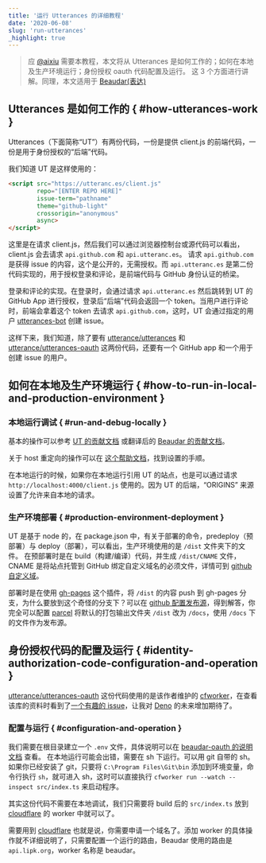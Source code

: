 ```yaml
---
title: '运行 Utterances 的详细教程'
date: '2020-06-08'
slug: 'run-utterances'
_highlight: true
---
```


> 应 [@aixiu](https://github.com/aixiu) 需要本教程，本文将从 Utterances 是如何工作的；如何在本地及生产环境运行；身份授权 oauth 代码配置及运行。
> 这 3 个方面进行讲解。同理，本文适用于 [Beaudar(表达)](http://beaudar.lipk.org)

## Utterances 是如何工作的 { #how-utterances-work }

Utterances（下面简称“UT”）有两份代码，一份是提供 client.js 的前端代码，一份是用于身份授权的“后端”代码。

我们知道 UT 是这样使用的：

```html
<script src="https://utteranc.es/client.js"
        repo="[ENTER REPO HERE]"
        issue-term="pathname"
        theme="github-light"
        crossorigin="anonymous"
        async>
</script>
```

这里是在请求 client.js，然后我们可以通过浏览器控制台或源代码可以看出，client.js 会去请求 `api.github.com` 和 `api.utteranc.es`。
请求 `api.github.com` 是获得 issue 的内容，这个是公开的，无需授权。而 `api.utteranc.es` 是第二份代码实现的，用于授权登录和评论，是前端代码与 GitHub 身份认证的桥梁。

登录和评论的实现。在登录时，会通过请求 `api.utteranc.es` 然后跳转到 UT 的 GitHub App 进行授权，登录后“后端”代码会返回一个 token。当用户进行评论时，前端会拿着这个 token 去请求 `api.github.com`，这时，UT 会通过指定的用户 [utterances-bot](https://github.com/utterances-bot) 创建 issue。

这样下来，我们知道，除了要有 [utterance/utterances](https://github.com/utterance/utterances) 和 [utterance/utterances-oauth](https://github.com/utterance/utterances-oauth) 这两份代码，还要有一个 GitHub app 和一个用于创建 issue 的用户。

## 如何在本地及生产环境运行 { #how-to-run-in-local-and-production-environment }

### 本地运行调试 { #run-and-debug-locally }

基本的操作可以参考 [UT 的贡献文档](https://github.com/utterance/utterances/blob/master/CONTRIBUTING.md) 或翻译后的 [Beaudar 的贡献文档](https://github.com/beaudar/beaudar/blob/master/CONTRIBUTING.MD)。

关于 host 重定向的操作可以在 [这个帮助文档](https://lipk.org/blog/2020/06/08/beauder-qa/)，找到设置的手顺。

在本地运行的时候，如果你在本地运行引用 UT 的站点，也是可以通过请求 `http://localhost:4000/client.js` 使用的。因为 UT 的后端，“ORIGINS” 来源设置了允许来自本地的请求。

### 生产环境部署 { #production-environment-deployment }

UT 是基于 node 的，在 package.json 中，有关于部署的命令，predeploy（预部署）与 deploy（部署），可以看出，生产环境使用的是 `/dist` 文件夹下的文件。
在预部署时是在 build（构建/编译）代码，并生成 `/dist/CNAME` 文件，CNAME 是将站点托管到 GitHub 绑定自定义域名的必须文件，详情可到 [github 自定义域](https://help.github.com/cn/github/working-with-github-pages/configuring-a-custom-domain-for-your-github-pages-site)。

部署时是在使用 [gh-pages](https://www.npmjs.com/package/gh-pages) 这个插件，将 `/dist` 的内容 push 到 gh-pages 分支，为什么要放到这个奇怪的分支下？可以在 [github 配置发布源](https://help.github.com/cn/github/working-with-github-pages/configuring-a-publishing-source-for-your-github-pages-site)，得到解答，你完全可以配置 [parcel](https://parceljs.org/) 将默认的打包输出文件夹 `/dist` 改为 `/docs`，使用 `/docs` 下的文件作为发布源。

## 身份授权代码的配置及运行 { #identity-authorization-code-configuration-and-operation }

[utterance/utterances-oauth](https://github.com/utterance/utterances-oauth) 这份代码使用的是该作者维护的 [cfworker](https://github.com/cfworker/cfworker)，在查看该库的资料时看到了[一个有趣的 issue](https://github.com/cfworker/cfworker/issues/31)，让我对 [Deno](https://deno.land/) 的未来增加期待了。

### 配置与运行 { #configuration-and-operation }

我们需要在根目录建立一个 `.env` 文件，具体说明可以在 [beaudar-oauth 的说明文档](https://github.com/beaudar/beaudar-oauth) 查看。
在本地运行可能会出错，需要在 sh 下运行。可以用 git 自带的 sh。如果你已经安装了 git，只要将 `C:\Program Files\Git\bin` 添加到环境变量，命令行执行 `sh`，就可进入 sh，这时可以直接执行 `cfworker run --watch --inspect src/index.ts` 来启动程序。

其实这份代码不需要在本地调试，我们只需要将 build 后的 `src/index.ts` 放到 [cloudflare](http://cloudflare.com) 的 worker 中就可以了。

需要用到 [cloudflare](http://cloudflare.com) 也就是说，你需要申请一个域名了。添加 worker 的具体操作就不详细说明了，只需要配置一个运行的路由，Beaudar 使用的路由是 `api.lipk.org`，worker 名称是 beaudar。
